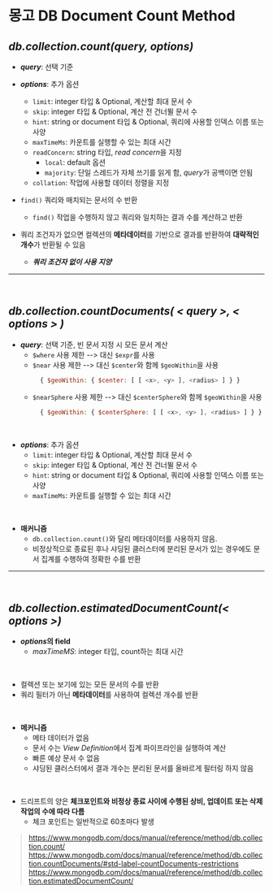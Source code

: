 # **몽고 DB Document Count Method**

## ***db.collection.count(query, options)***
- ***query***: 선택 기준
- ***options***: 추가 옵션
  - `limit`: integer 타입 & Optional, 계산할 최대 문서 수
  - `skip`: integer 타입 & Optional, 계산 전 건너뛸 문서 수
  - `hint`: string or document 타입 & Optional, 쿼리에 사용할 인덱스 이름 또는 사양
  - `maxTimeMs`: 카운트를 실행할 수 있는 최대 시간
  - `readConcern`: string 타입, *read concern*을 지정
    - `local`: default 옵션
    - `majority`: 단일 스레드가 자체 쓰기를 읽게 함, *query*가 공백이면 안됨
  - `collation`: 작업에 사용할 데이터 정렬을 지정

- `find()` 쿼리와 매치되는 문서의 수 반환
  - `find()` 작업을 수행하지 않고 쿼리와 일치하는 결과 수를 계산하고 반환
- 쿼리 조건자가 없으면 컬렉션의 **메타데이터**를 기반으로 결과를 반환하여 **대략적인 개수**가 반환될 수 있음
  - ***쿼리 조건자 없이 사용 지양***

---

<br>

## ***db.collection.countDocuments( < query >, < options > )***
- ***query***: 선택 기준, 빈 문서 지정 시 모든 문서 계산
  - `$where` 사용 제한 --> 대신 `$expr`를 사용
  - `$near` 사용 제한 --> 대신 `$center`와 함께 `$geoWithin`을 사용
    ```js
      { $geoWithin: { $center: [ [ <x>, <y> ], <radius> ] } }
    ```
  - `$nearSphere` 사용 제한 --> 대신 `$centerSphere`와 함께 `$geoWithin`을 사용
    ```js
      { $geoWithin: { $centerSphere: [ [ <x>, <y> ], <radius> ] } }
    ```

<br>

- ***options***: 추가 옵션
  - `limit`: integer 타입 & Optional, 계산할 최대 문서 수
  - `skip`: integer 타입 & Optional, 계산 전 건너뛸 문서 수
  - `hint`: string or document 타입 & Optional, 쿼리에 사용할 인덱스 이름 또는 사양
  - `maxTimeMs`: 카운트를 실행할 수 있는 최대 시간

<br>

- **매커니즘**
  - `db.collection.count()`와 달리 메타데이터를 사용하지 않음.
  - 비정상적으로 종료된 후나 샤딩된 클러스터에 분리된 문서가 있는 경우에도 문서 집계를 수행하여 정확한 수를 반환
---  

<br>

## ***db.collection.estimatedDocumentCount(< options >)***
- ***options*의 field**
  - *maxTimeMS*: integer 타입, count하는 최대 시간

<br>

- 컬렉션 또는 보기에 있는 모든 문서의 수를 반환
- 쿼리 필터가 아닌 **메타데이터**를 사용하여 컬렉션 개수를 반환

<br>

- **메커니즘**
  - 메타 데이터가 없음
  - 문서 수는 *View Definition*에서 집계 파이프라인을 실행하여 계산
  - 빠른 예상 문서 수 없음
  - 샤딩된 클러스터에서 결과 개수는 분리된 문서를 올바르게 필터링 하지 않음

<br>

- 드리프트의 양은 **체크포인트와 비정상 종료 사이에 수행된 상비, 업데이트 또는 삭제 작업의 수에 따라 다름**
  - 체크 포인트는 일반적으로 60초마다 발생

> https://www.mongodb.com/docs/manual/reference/method/db.collection.count/ <br>
> https://www.mongodb.com/docs/manual/reference/method/db.collection.countDocuments/#std-label-countDocuments-restrictions <br>
> https://www.mongodb.com/docs/manual/reference/method/db.collection.estimatedDocumentCount/
